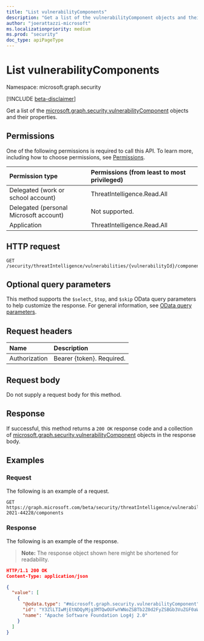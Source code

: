```yaml
---
title: "List vulnerabilityComponents"
description: "Get a list of the vulnerabilityComponent objects and their properties."
author: "joerattazzi-microsoft"
ms.localizationpriority: medium
ms.prod: "security"
doc_type: apiPageType
---
```


# List vulnerabilityComponents

Namespace: microsoft.graph.security

[!INCLUDE [beta-disclaimer](../../includes/beta-disclaimer.md)]

Get a list of the [microsoft.graph.security.vulnerabilityComponent](../resources/security-vulnerabilitycomponent.md) objects and their properties.

## Permissions
One of the following permissions is required to call this API. To learn more, including how to choose permissions, see [Permissions](/graph/permissions-reference).

|Permission type|Permissions (from least to most privileged)|
|:---|:---|
|Delegated (work or school account)|ThreatIntelligence.Read.All|
|Delegated (personal Microsoft account)|Not supported.|
|Application|ThreatIntelligence.Read.All|

## HTTP request

<!-- {
  "blockType": "ignored"
}
-->
``` http
GET /security/threatIntelligence/vulnerabilities/{vulnerabilityId}/components
```

## Optional query parameters

This method supports the `$select`, `$top`, and `$skip` OData query parameters to help customize the response. For general information, see [OData query parameters](/graph/query-parameters).

## Request headers

|Name|Description|
|:---|:---|
|Authorization|Bearer {token}. Required.|

## Request body

Do not supply a request body for this method.

## Response

If successful, this method returns a `200 OK` response code and a collection of [microsoft.graph.security.vulnerabilityComponent](../resources/security-vulnerabilitycomponent.md) objects in the response body.

## Examples

### Request

The following is an example of a request.
<!-- {
  "blockType": "request",
  "name": "list_vulnerabilitycomponent",
  "sampleKeys": ["CVE-2021-44228"]
}
-->
``` http
GET https://graph.microsoft.com/beta/security/threatIntelligence/vulnerabilities/CVE-2021-44228/components
```

### Response

The following is an example of the response.
>**Note:** The response object shown here might be shortened for readability.
<!-- {
  "blockType": "response",
  "truncated": true,
  "@odata.type": "Collection(microsoft.graph.security.vulnerabilityComponent)"
}
-->
``` json
HTTP/1.1 200 OK
Content-Type: application/json

{
  "value": [
    {
      "@odata.type": "#microsoft.graph.security.vulnerabilityComponent",
      "id": "Y3ZlLTIwMjEtNDQyMjg3MTQwOUFwYWNoZSBTb2Z0d2FyZSBGb3VuZGF0aW9uIExvZzRqIDIuMA==",
      "name": "Apache Software Foundation Log4j 2.0"
    }
  ]
}
```

